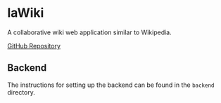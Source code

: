 # laWiki

A collaborative wiki web application similar to Wikipedia.

[GitHub Repository](https://github.com/antonioortegas/laWiki.git)

## Backend

The instructions for setting up the backend can be found in the `backend` directory.